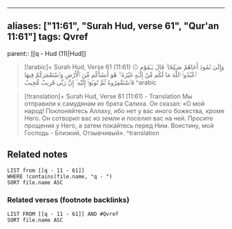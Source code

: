 
---
aliases: ["11:61", "Surah Hud, verse 61", "Qur'an 11:61"]
tags: Qvref
---

parent:: [[q - Hud (11)|Hud]]

> [!arabic]+ Surah Hud, Verse 61 (11:61)
> <span class="quran-arabic">۞ وَإِلَىٰ ثَمُودَ أَخَاهُمْ صَـٰلِحًا ۚ قَالَ يَـٰقَوْمِ ٱعْبُدُوا۟ ٱللَّهَ مَا لَكُم مِّنْ إِلَـٰهٍ غَيْرُهُۥ ۖ هُوَ أَنشَأَكُم مِّنَ ٱلْأَرْضِ وَٱسْتَعْمَرَكُمْ فِيهَا فَٱسْتَغْفِرُوهُ ثُمَّ تُوبُوٓا۟ إِلَيْهِ ۚ إِنَّ رَبِّى قَرِيبٌ مُّجِيبٌ</span>
^arabic

> [!translation]+ Surah Hud, Verse 61 (11:61) - Translation
> Мы отправили к самудянам их брата Салиха. Он сказал: «О мой народ! Поклоняйтесь Аллаху, ибо нет у вас иного божества, кроме Него. Он сотворил вас из земли и поселил вас на ней. Просите прощения у Него, а затем покайтесь перед Ним. Воистину, мой Господь - Близкий, Отзывчивый».
^translation



## Related notes
```dataview
LIST from [[q - 11 - 61]]
WHERE !contains(file.name, "q - ")
SORT file.name ASC
```

### Related verses (footnote backlinks)
```dataview
LIST FROM [[q - 11 - 61]] AND #Qvref
SORT file.name ASC
```

